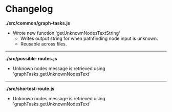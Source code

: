 # Changelog

**./src/common/graph-tasks.js**
* Wrote new function 'getUnknownNodesTextString'
	* Writes output string for when pathfinding node input is unknown.
	* Reusable across files.


---

**./src/possible-routes.js**
* Unknown nodes message is retrieved using 'graphTasks.getUnknownNodesText'

---

**./src/shortest-route.js**
* Unknown nodes message is retrieved using 'graphTasks.getUnknownNodesText'